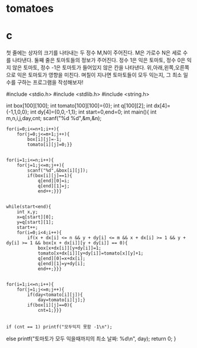 # tomatoes
# c
첫 줄에는 상자의 크기를 나타내는 두 정수 M,N이 주어진다. M은 가로수 N은 세로 수를 나타낸다. 둘째 줄은 토마토들의 정보가 주어진다. 정수 1은 익은 토마토, 정수 0은 익지 않은 토마토, 정수 -1은 토마토가 들어있지 않은 칸을 나타낸다. 위,아래,왼쪽,오른쪽으로 익은 토마토가 영향을 미친다. 며칠이 지나면 토마토들이 모두 익는지, 그 최소 일수를 구하는 프로그램을 작성해보자!

#include <stdio.h>
#include <stdlib.h>
#include <string.h>

int box[100][100];
int tomato[100][100]={0};
int q[100][2];
int dx[4]={-1,1,0,0};
int dy[4]={0,0,-1,1};
int start=0,end=0;
int main(){
	int m,n,i,j,day,cnt;
	scanf("%d %d",&m,&n);
	
	
	for(i=0;i<=n+1;i++){
		for(j=0;j<=m+1;j++){
			box[i][j]=-1;
			tomato[i][j]=0;}}
			
			
	for(i=1;i<=n;i++){
		for(j=1;j<=m;j++){
			scanf("%d",&box[i][j]);
			if(box[i][j]==1){
				q[end][0]=i;
				q[end][1]=j;
				end++;}}}
				
				
	while(start<end){
		int x,y;
		x=q[start][0];
		y=q[start][1];
		start++;
		for(i=0;i<4;i++){
		    if(x + dx[i] <= n && y + dy[i] <= m && x + dx[i] >= 1 && y + dy[i] >= 1 && box[x + dx[i]][y + dy[i]] == 0){
			    box[x+dx[i]][y+dy[i]]=1;
			    tomato[x+dx[i]][y+dy[i]]=tomato[x][y]+1;
			    q[end][0]=x+dx[i];
			    q[end][1]=y+dy[i];
			    end++;}}}
	
	
	for(i=1;i<=n;i++){
		for(j=1;j<=m;j++){
			if(day<tomato[i][j]){
				day=tomato[i][j];}
			if(box[i][j]==0){
				cnt=1;}}}
				
				
	if (cnt == 1) printf("모두익지 못함 -1\n");
  else printf("토마토가 모두 익을때까지의 최소 날짜: %d\n", day);
	return 0;
}
